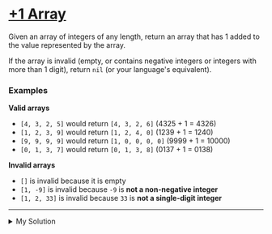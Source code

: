 # [+1 Array](https://www.codewars.com/kata/5514e5b77e6b2f38e0000ca9)

Given an array of integers of any length, return an array that has 1 added to the value represented by the array.

If the array is invalid (empty, or contains negative integers or integers with more than 1 digit), return `nil` (or your language's equivalent).

### Examples

**Valid arrays**

- `[4, 3, 2, 5]` would return `[4, 3, 2, 6]` (4325 + 1 = 4326)
- `[1, 2, 3, 9]` would return `[1, 2, 4, 0]` (1239 + 1 = 1240)
- `[9, 9, 9, 9]` would return `[1, 0, 0, 0, 0]` (9999 + 1 = 10000)
- `[0, 1, 3, 7]` would return `[0, 1, 3, 8]` (0137 + 1 = 0138)

**Invalid arrays**

- `[]` is invalid because it is empty
- `[1, -9]` is invalid because `-9` is **not a non-negative integer**
- `[1, 2, 33]` is invalid because `33` is **not a single-digit integer**

---

<details><summary>My Solution</summary>

```js
/**
 * Increments the given array of non-negative single-digit integers by one.
 * 
 * @param {number[]} arr - The array of non-negative single-digit integers.
 * @returns {number[] | null} - The incremented array, or null if the input is invalid.
 * 
 * The function performs the following steps:
 * 1. Checks if the array contains any invalid elements (negative numbers or numbers greater than 9) or if the array is empty. If so, it returns null.
 * 2. Iterates through the array from the last element to the first.
 * 3. If the current element is less than 9, it increments the element by one and returns the array.
 * 4. If the current element is 9, it sets the element to 0 and continues to the next element.
 * 5. If all elements are 9, the function returns a new array with a leading 1 followed by zeros.
 */
function upArray(arr) {
  if (arr.some(v => v > 9 || v < 0) || arr.length === 0) return null

  for (let i = arr.length - 1; i >= 0; i--) {
    if (arr[i] < 9) {
      arr[i]++
      return arr
    }
    arr[i] = 0
  }

  return [1, ...arr]
}
```

</details>
